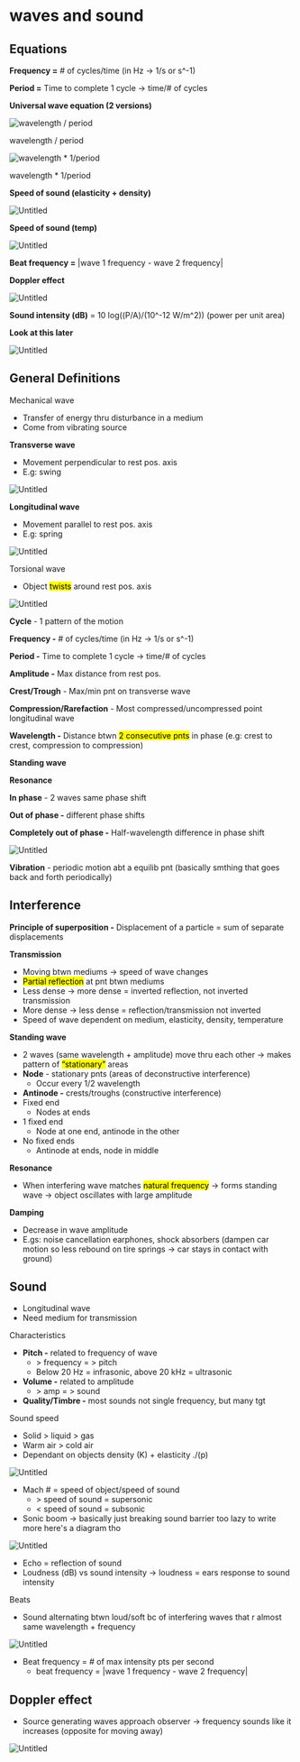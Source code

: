 # waves and sound 

## Equations

**Frequency =** # of cycles/time (in Hz → 1/s or s^-1)

**Period =** Time to complete 1 cycle → time/# of cycles

**Universal wave equation (2 versions)**

![wavelength / period ](Waves%20and%20Sound%20815c2e42298a475d9219b9ac6a75ba09/Untitled.png)

wavelength / period 

![wavelength * 1/period](Waves%20and%20Sound%20815c2e42298a475d9219b9ac6a75ba09/Untitled%201.png)

wavelength * 1/period

**Speed of sound (elasticity + density)**

![Untitled](Waves%20and%20Sound%20815c2e42298a475d9219b9ac6a75ba09/Untitled%202.png)

**Speed of sound (temp)**

![Untitled](Waves%20and%20Sound%20815c2e42298a475d9219b9ac6a75ba09/Untitled%203.png)

**Beat frequency =** |wave 1 frequency - wave 2 frequency|

**Doppler effect** 

![Untitled](Waves%20and%20Sound%20815c2e42298a475d9219b9ac6a75ba09/Untitled%204.png)

**Sound intensity (dB)** = 10 log((P/A)/(10^-12 W/m^2)) (power per unit area)

**Look at this later**

![Untitled](Waves%20and%20Sound%20815c2e42298a475d9219b9ac6a75ba09/Untitled%205.png)

## General Definitions

Mechanical wave

- Transfer of energy thru disturbance in a medium
- Come from vibrating source

**Transverse wave**

- Movement perpendicular to rest pos. axis
- E.g: swing

![Untitled](Waves%20and%20Sound%20815c2e42298a475d9219b9ac6a75ba09/Untitled%206.png)

**Longitudinal wave**

- Movement parallel to rest pos. axis
- E.g: spring

![Untitled](Waves%20and%20Sound%20815c2e42298a475d9219b9ac6a75ba09/Untitled%207.png)

Torsional wave

- Object <mark>twists</mark> around rest pos. axis

![Untitled](Waves%20and%20Sound%20815c2e42298a475d9219b9ac6a75ba09/Untitled%208.png)

**Cycle** - 1 pattern of the motion

**Frequency -** # of cycles/time (in Hz → 1/s or s^-1)

**Period -** Time to complete 1 cycle → time/# of cycles

**Amplitude -** Max distance from rest pos.

**Crest/Trough** - Max/min pnt on transverse wave

**Compression/Rarefaction** - Most compressed/uncompressed point longitudinal wave

**Wavelength -** Distance btwn <mark>2 consecutive pnts</mark> in phase (e.g: crest to crest, compression to compression)

**Standing wave**

**Resonance**

**In phase**  - 2 waves same phase shift

**Out of phase -** different phase shifts

**Completely out of phase -** Half-wavelength difference in phase shift 

![Untitled](Waves%20and%20Sound%20815c2e42298a475d9219b9ac6a75ba09/Untitled%209.png)

**Vibration** - periodic motion abt a equilib pnt (basically smthing that goes back and forth periodically)

## Interference

**Principle of superposition -**  Displacement of a particle = sum of separate displacements

**Transmission**

- Moving btwn mediums → speed of wave changes
- <mark>Partial reflection</mark> at pnt btwn mediums
- Less dense → more dense = inverted reflection, not inverted transmission
- More dense → less dense = reflection/transmission not inverted
- Speed of wave dependent on medium, elasticity, density, temperature

**Standing wave**

- 2 waves (same wavelength + amplitude) move thru each other → makes pattern of <mark>“stationary”</mark> areas
- **Node** - stationary pnts (areas of deconstructive interference)
    - Occur every 1/2 wavelength
- **Antinode -** crests/troughs (constructive interference)
- Fixed end
    - Nodes at ends
- 1 fixed end
    - Node at one end, antinode in the other
- No fixed ends
    - Antinode at ends, node in middle

**Resonance**

- When interfering wave matches <mark>natural frequency</mark> → forms standing wave → object oscillates with large amplitude

**Damping**

- Decrease in wave amplitude
- E.gs: noise cancellation earphones, shock absorbers (dampen car motion so less rebound on tire springs → car stays in contact with ground)

## Sound

- Longitudinal wave
- Need medium for transmission

Characteristics

- **Pitch -** related to frequency of wave
    - \> frequency = > pitch
    - Below 20 Hz = infrasonic, above 20 kHz = ultrasonic
- **Volume -** related to amplitude
    - \> amp = > sound
- **Quality/Timbre -** most sounds not single frequency, but many tgt

Sound speed

- Solid > liquid > gas
- Warm air > cold air
- Dependant on objects density (K) + elasticity ./(p)

![Untitled](Waves%20and%20Sound%20815c2e42298a475d9219b9ac6a75ba09/Untitled%202.png)

- Mach # = speed of object/speed of sound
    - \> speed of sound = supersonic
    - < speed of sound = subsonic
- Sonic boom → basically just breaking sound barrier too lazy to write more here's a diagram tho

![Untitled](Waves%20and%20Sound%20815c2e42298a475d9219b9ac6a75ba09/Untitled%2010.png)

- Echo = reflection of sound
- Loudness (dB) vs sound intensity → loudness = ears response to sound intensity

Beats

- Sound alternating btwn loud/soft bc of interfering waves that r almost same wavelength + frequency

![Untitled](Waves%20and%20Sound%20815c2e42298a475d9219b9ac6a75ba09/Untitled%2011.png)

- Beat frequency = # of max intensity pts per second
    - beat frequency = |wave 1 frequency - wave 2 frequency|

## Doppler effect

- Source generating waves approach observer → frequency sounds like it increases (opposite for moving away)

![Untitled](Waves%20and%20Sound%20815c2e42298a475d9219b9ac6a75ba09/Untitled%2012.png)